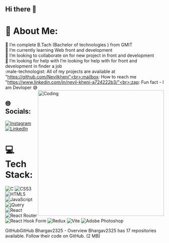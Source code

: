 ## Hi there :wave:
# :dizzy: About Me:
:telescope: I’m complete B.Tach (Bachelor of technologies ) from GMIT <br>:seedling: I’m currently learning Web front and development<br>:dancers: I’m looking to collaborate on for new project in front and development<br>:handshake: I’m looking for help with I’m looking for help with for front and development in finder a job<br>:male-technologist: All of my projects are available at "https://github.com/Nevilkheni"<br>:mailbox: How to reach me "https://www.linkedin.com/in/nevil-kheni-a724222b3/"<br>:zap: Fun fact - I am Devloper :sweat_smile:
<img align="right" alt="Coding" width="400" src="https://media.tenor.com/rePDfDWO3XoAAAAd/hacking.gif">
## :globe_with_meridians: Socials:
[![Instagram](https://img.shields.io/badge/Instagram-%23E4405F.svg?logo=Instagram&logoColor=white)](https://www.instagram.com/nevil_135/) [![LinkedIn](https://img.shields.io/badge/LinkedIn-%230077B5.svg?logo=linkedin&logoColor=white)](https://www.linkedin.com/in/nevil-kheni-a724222b3/)
# :computer: Tech Stack:
![C](https://img.shields.io/badge/c-%2300599C.svg?style=plastic&logo=c&logoColor=white) ![CSS3](https://img.shields.io/badge/css3-%231572B6.svg?style=plastic&logo=css3&logoColor=white) ![HTML5](https://img.shields.io/badge/html5-%23E34F26.svg?style=plastic&logo=html5&logoColor=white) ![JavaScript](https://img.shields.io/badge/javascript-%23323330.svg?style=plastic&logo=javascript&logoColor=%23F7DF1E) ![jQuery](https://img.shields.io/badge/jquery-%230769AD.svg?style=plastic&logo=jquery&logoColor=white) ![React](https://img.shields.io/badge/react-%2320232a.svg?style=plastic&logo=react&logoColor=%2361DAFB)  ![React Router](https://img.shields.io/badge/React_Router-CA4245?style=plastic&logo=react-router&logoColor=white) ![React Hook Form](https://img.shields.io/badge/React%20Hook%20Form-%23EC5990.svg?style=plastic&logo=reacthookform&logoColor=white) ![Redux](https://img.shields.io/badge/redux-%23593d88.svg?style=plastic&logo=redux&logoColor=white) ![Vite](https://img.shields.io/badge/vite-%23646CFF.svg?style=plastic&logo=vite&logoColor=white) ![Adobe Photoshop](https://img.shields.io/badge/adobe%20photoshop-%2331A8FF.svg?style=plastic&logo=adobe%20photoshop&logoColor=white)
<!-- Proudly created with GPRM ( https://gprm.itsvg.in ) -->
GitHubGitHub
Bhargav2325 - Overview
Bhargav2325 has 17 repositories available. Follow their code on GitHub.
(2 MB)
